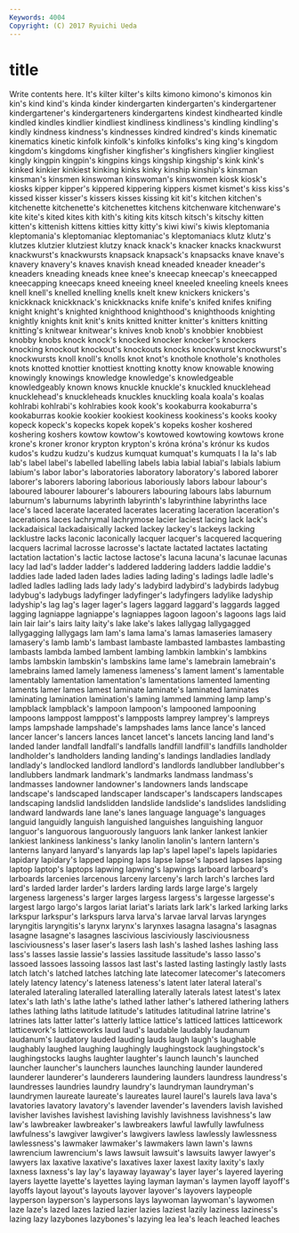 ```yaml
---
Keywords: 4004 
Copyright: (C) 2017 Ryuichi Ueda
---
```


# title

Write contents here.
lt's kilter kilter's kilts kimono kimono's kimonos
kin kin's kind kind's kinda kinder kindergarten kindergarten's kindergartener kindergartener's
kindergarteners kindergartens kindest kindhearted kindle kindled kindles kindlier kindliest kindliness
kindliness's kindling kindling's kindly kindness kindness's kindnesses kindred kindred's kinds
kinematic kinematics kinetic kinfolk kinfolk's kinfolks kinfolks's king king's kingdom
kingdom's kingdoms kingfisher kingfisher's kingfishers kinglier kingliest kingly kingpin kingpin's
kingpins kings kingship kingship's kink kink's kinked kinkier kinkiest kinking
kinks kinky kinship kinship's kinsman kinsman's kinsmen kinswoman kinswoman's kinswomen
kiosk kiosk's kiosks kipper kipper's kippered kippering kippers kismet kismet's
kiss kiss's kissed kisser kisser's kissers kisses kissing kit kit's
kitchen kitchen's kitchenette kitchenette's kitchenettes kitchens kitchenware kitchenware's kite kite's
kited kites kith kith's kiting kits kitsch kitsch's kitschy kitten
kitten's kittenish kittens kitties kitty kitty's kiwi kiwi's kiwis kleptomania
kleptomania's kleptomaniac kleptomaniac's kleptomaniacs klutz klutz's klutzes klutzier klutziest klutzy
knack knack's knacker knacks knackwurst knackwurst's knackwursts knapsack knapsack's knapsacks
knave knave's knavery knavery's knaves knavish knead kneaded kneader kneader's
kneaders kneading kneads knee knee's kneecap kneecap's kneecapped kneecapping kneecaps
kneed kneeing kneel kneeled kneeling kneels knees knell knell's knelled
knelling knells knelt knew knickers knickers's knickknack knickknack's knickknacks knife
knife's knifed knifes knifing knight knight's knighted knighthood knighthood's knighthoods
knighting knightly knights knit knit's knits knitted knitter knitter's knitters
knitting knitting's knitwear knitwear's knives knob knob's knobbier knobbiest knobby
knobs knock knock's knocked knocker knocker's knockers knocking knockout knockout's
knockouts knocks knockwurst knockwurst's knockwursts knoll knoll's knolls knot knot's
knothole knothole's knotholes knots knotted knottier knottiest knotting knotty know
knowable knowing knowingly knowings knowledge knowledge's knowledgeable knowledgeably known knows
knuckle knuckle's knuckled knucklehead knucklehead's knuckleheads knuckles knuckling koala koala's
koalas kohlrabi kohlrabi's kohlrabies kook kook's kookaburra kookaburra's kookaburras kookie
kookier kookiest kookiness kookiness's kooks kooky kopeck kopeck's kopecks kopek
kopek's kopeks kosher koshered koshering koshers kowtow kowtow's kowtowed kowtowing
kowtows krone krone's kroner kronor krypton krypton's króna króna's krónur
ks kudos kudos's kudzu kudzu's kudzus kumquat kumquat's kumquats l
la la's lab lab's label label's labelled labelling labels labia
labial labial's labials labium labium's labor labor's laboratories laboratory laboratory's
labored laborer laborer's laborers laboring laborious laboriously labors labour labour's
laboured labourer labourer's labourers labouring labours labs laburnum laburnum's laburnums
labyrinth labyrinth's labyrinthine labyrinths lace lace's laced lacerate lacerated lacerates
lacerating laceration laceration's lacerations laces lachrymal lachrymose lacier laciest lacing
lack lack's lackadaisical lackadaisically lacked lackey lackey's lackeys lacking lacklustre
lacks laconic laconically lacquer lacquer's lacquered lacquering lacquers lacrimal lacrosse
lacrosse's lactate lactated lactates lactating lactation lactation's lactic lactose lactose's
lacuna lacuna's lacunae lacunas lacy lad lad's ladder ladder's laddered
laddering ladders laddie laddie's laddies lade laded laden lades ladies
lading lading's ladings ladle ladle's ladled ladles ladling lads lady
lady's ladybird ladybird's ladybirds ladybug ladybug's ladybugs ladyfinger ladyfinger's ladyfingers
ladylike ladyship ladyship's lag lag's lager lager's lagers laggard laggard's
laggards lagged lagging lagniappe lagniappe's lagniappes lagoon lagoon's lagoons lags
laid lain lair lair's lairs laity laity's lake lake's lakes
lallygag lallygagged lallygagging lallygags lam lam's lama lama's lamas lamaseries
lamasery lamasery's lamb lamb's lambast lambaste lambasted lambastes lambasting lambasts
lambda lambed lambent lambing lambkin lambkin's lambkins lambs lambskin lambskin's
lambskins lame lame's lamebrain lamebrain's lamebrains lamed lamely lameness lameness's
lament lament's lamentable lamentably lamentation lamentation's lamentations lamented lamenting laments
lamer lames lamest laminate laminate's laminated laminates laminating lamination lamination's
laming lammed lamming lamp lamp's lampblack lampblack's lampoon lampoon's lampooned
lampooning lampoons lamppost lamppost's lampposts lamprey lamprey's lampreys lamps lampshade
lampshade's lampshades lams lance lance's lanced lancer lancer's lancers lances
lancet lancet's lancets lancing land land's landed lander landfall landfall's
landfalls landfill landfill's landfills landholder landholder's landholders landing landing's landings
landladies landlady landlady's landlocked landlord landlord's landlords landlubber landlubber's landlubbers
landmark landmark's landmarks landmass landmass's landmasses landowner landowner's landowners lands
landscape landscape's landscaped landscaper landscaper's landscapers landscapes landscaping landslid landslidden
landslide landslide's landslides landsliding landward landwards lane lane's lanes language
language's languages languid languidly languish languished languishes languishing languor languor's
languorous languorously languors lank lanker lankest lankier lankiest lankiness lankiness's
lanky lanolin lanolin's lantern lantern's lanterns lanyard lanyard's lanyards lap
lap's lapel lapel's lapels lapidaries lapidary lapidary's lapped lapping laps
lapse lapse's lapsed lapses lapsing laptop laptop's laptops lapwing lapwing's
lapwings larboard larboard's larboards larcenies larcenous larceny larceny's larch larch's
larches lard lard's larded larder larder's larders larding lards large
large's largely largeness largeness's larger larges largess largess's largesse largesse's
largest largo largo's largos lariat lariat's lariats lark lark's larked
larking larks larkspur larkspur's larkspurs larva larva's larvae larval larvas
larynges laryngitis laryngitis's larynx larynx's larynxes lasagna lasagna's lasagnas lasagne
lasagne's lasagnes lascivious lasciviously lasciviousness lasciviousness's laser laser's lasers lash
lash's lashed lashes lashing lass lass's lasses lassie lassie's lassies
lassitude lassitude's lasso lasso's lassoed lassoes lassoing lassos last last's
lasted lasting lastingly lastly lasts latch latch's latched latches latching
late latecomer latecomer's latecomers lately latency latency's lateness lateness's latent
later lateral lateral's lateraled lateraling lateralled lateralling laterally laterals latest
latest's latex latex's lath lath's lathe lathe's lathed lather lather's
lathered lathering lathers lathes lathing laths latitude latitude's latitudes latitudinal
latrine latrine's latrines lats latter latter's latterly lattice lattice's latticed
lattices latticework latticework's latticeworks laud laud's laudable laudably laudanum laudanum's
laudatory lauded lauding lauds laugh laugh's laughable laughably laughed laughing
laughingly laughingstock laughingstock's laughingstocks laughs laughter laughter's launch launch's launched
launcher launcher's launchers launches launching launder laundered launderer launderer's launderers
laundering launders laundress laundress's laundresses laundries laundry laundry's laundryman laundryman's
laundrymen laureate laureate's laureates laurel laurel's laurels lava lava's lavatories
lavatory lavatory's lavender lavender's lavenders lavish lavished lavisher lavishes lavishest
lavishing lavishly lavishness lavishness's law law's lawbreaker lawbreaker's lawbreakers lawful
lawfully lawfulness lawfulness's lawgiver lawgiver's lawgivers lawless lawlessly lawlessness lawlessness's
lawmaker lawmaker's lawmakers lawn lawn's lawns lawrencium lawrencium's laws lawsuit
lawsuit's lawsuits lawyer lawyer's lawyers lax laxative laxative's laxatives laxer
laxest laxity laxity's laxly laxness laxness's lay lay's layaway layaway's
layer layer's layered layering layers layette layette's layettes laying layman
layman's laymen layoff layoff's layoffs layout layout's layouts layover layover's
layovers laypeople layperson layperson's laypersons lays laywoman laywoman's laywomen laze
laze's lazed lazes lazied lazier lazies laziest lazily laziness laziness's
lazing lazy lazybones lazybones's lazying lea lea's leach leached leaches
